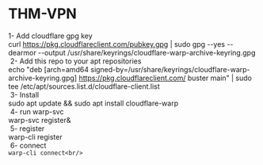 # THM-VPN


1- Add cloudflare gpg key <br/>
curl https://pkg.cloudflareclient.com/pubkey.gpg | sudo gpg --yes --dearmor --output /usr/share/keyrings/cloudflare-warp-archive-keyring.gpg<br/>
​
2- Add this repo to your apt repositories<br/>
echo "deb [arch=amd64 signed-by=/usr/share/keyrings/cloudflare-warp-archive-keyring.gpg] https://pkg.cloudflareclient.com/ buster main" | sudo tee /etc/apt/sources.list.d/cloudflare-client.list<br/>
​
3- Install<br/>
sudo apt update && sudo apt install cloudflare-warp<br/>
​
4- run warp-svc<br/>
warp-svc register&<br/>
​
5- register <br/>
warp-cli register<br/>
​
6- connect <br/>
`warp-cli connect<br/>`
